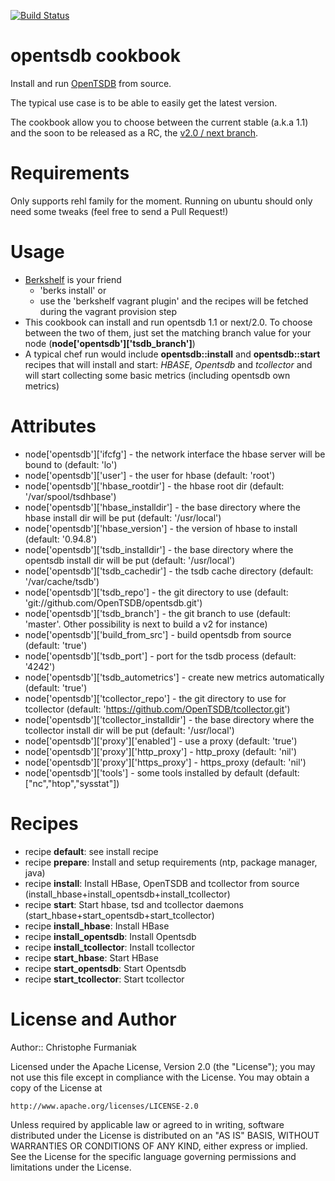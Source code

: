 [![Build Status](https://travis-ci.org/looztra/opentsdb-cookbook.png?branch=master)](https://travis-ci.org/looztra/opentsdb-cookbook)

# opentsdb cookbook

Install and run [OpenTSDB](http://opentsdb.net/ "OpenTSDB") from source.

The typical use case is to be able to easily get the latest version.

The cookbook allow you to choose between the current stable (a.k.a 1.1) and the soon to be released as a RC, the [v2.0 / next branch](http://opentsdb.net/docs/build/html/).


# Requirements

Only supports rehl family for the moment. Running on ubuntu should only need some tweaks (feel free to send a Pull Request!)

# Usage

- [Berkshelf](http://berkshelf.com/) is your friend
    - 'berks install' or
    - use the 'berkshelf vagrant plugin' and the recipes will be fetched during the vagrant provision step
- This cookbook can install and run opentsdb 1.1 or next/2.0. To choose between the two of them, just set the matching branch value for your node (__node['opentsdb']['tsdb_branch']__)
- A typical chef run would include **opentsdb::install** and **opentsdb::start** recipes that will install and start: *HBASE*, *Opentsdb* and *tcollector* and will start collecting some basic metrics (including opentsdb own metrics)

# Attributes

- node['opentsdb']['ifcfg'] - the network interface the hbase server will be bound to (default: 'lo')
- node['opentsdb']['user'] - the user for hbase (default: 'root')
- node['opentsdb']['hbase_rootdir'] - the hbase root dir (default: '/var/spool/tsdhbase')
- node['opentsdb']['hbase_installdir'] - the base directory where the hbase install dir will be put (default: '/usr/local')
- node['opentsdb']['hbase_version'] - the version of hbase to install (default: '0.94.8')
- node['opentsdb']['tsdb_installdir'] - the base directory where the opentsdb install dir will be put (default: '/usr/local')
- node['opentsdb']['tsdb_cachedir'] - the tsdb cache directory (default: '/var/cache/tsdb')
- node['opentsdb']['tsdb_repo'] - the git directory to use (default: 'git://github.com/OpenTSDB/opentsdb.git')
- node['opentsdb']['tsdb_branch'] - the git branch to use (default: 'master'. Other possibility is next to build a v2 for instance)
- node['opentsdb']['build_from_src'] - build opentsdb from source (default: 'true')
- node['opentsdb']['tsdb_port'] - port for the tsdb process (default: '4242')
- node['opentsdb']['tsdb_autometrics'] - create new metrics automatically (default: 'true')
- node['opentsdb']['tcollector_repo'] - the git directory to use for tcollector (default: 'https://github.com/OpenTSDB/tcollector.git')
- node['opentsdb']['tcollector_installdir'] - the base directory where the tcollector install dir will be put (default: '/usr/local')
- node['opentsdb']['proxy']['enabled'] - use a proxy (default: 'true')
- node['opentsdb']['proxy']['http_proxy'] - http_proxy (default: 'nil')
- node['opentsdb']['proxy']['https_proxy'] - https_proxy (default: 'nil')
- node['opentsdb']['tools'] - some tools installed by default (default: ["nc","htop","sysstat"])

# Recipes

- recipe **default**: see install recipe
- recipe **prepare**: Install and setup requirements (ntp, package manager, java)
- recipe **install**: Install HBase, OpenTSDB and tcollector from source (install_hbase+install_opentsdb+install_tcollector)
- recipe **start**: Start hbase, tsd and tcollector daemons (start_hbase+start_opentsdb+start_tcollector)
- recipe **install_hbase**: Install HBase
- recipe **install_opentsdb**: Install Opentsdb
- recipe **install_tcollector**: Install tcollector
- recipe **start_hbase**: Start HBase
- recipe **start_opentsdb**: Start Opentsdb
- recipe **start_tcollector**: Start tcollector

# License and Author

Author:: Christophe Furmaniak

Licensed under the Apache License, Version 2.0 (the "License");
you may not use this file except in compliance with the License.
You may obtain a copy of the License at

    http://www.apache.org/licenses/LICENSE-2.0

Unless required by applicable law or agreed to in writing, software
distributed under the License is distributed on an "AS IS" BASIS,
WITHOUT WARRANTIES OR CONDITIONS OF ANY KIND, either express or implied.
See the License for the specific language governing permissions and
limitations under the License.
